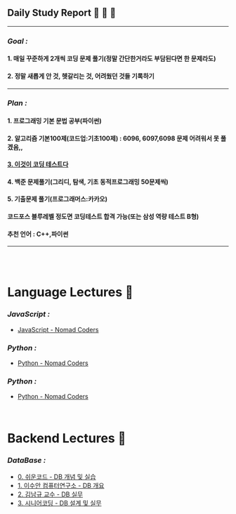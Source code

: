 
## **Daily Study Report** 🍏 🍎 🍋

***

### *Goal :*

#### 1. 매일 꾸준하게 2개씩 코딩 문제 풀기(정말 간단한거라도 부담된다면 한 문제라도)

#### 2. 정말 새롭게 안 것, 헷갈리는 것, 어려웠던 것들 기록하기

***
### *Plan :*
#### 1. 프로그래밍 기본 문법 공부(파이썬)
#### 2. 알고리즘 기본100제(코드업:기초100제) : 6096, 6097,6098 문제 어려워서 못 풀겠음,,
#### [3. 이것이 코딩 테스트다](https://www.youtube.com/watch?v=Mf0pYO8VAZk&list=PLVsNizTWUw7H9_of5YCB0FmsSc-K44y81)
#### 4. 백준 문제풀기(그리디, 탐색, 기초 동적프로그래밍 50문제씩)
#### 5. 기출문제 풀기(프로그래머스:카카오)
#### 코드포스 블루레벨 정도면 코딩테스트 합격 가능(또는 삼성 역량 테스트 B형)
#### 추천 언어 : C++,파이썬
***

<br><br>
<!-- PR Description Example -->
# **Language Lectures** 🍑 

### *JavaScript :*
- [JavaScript - Nomad Coders](https://bit.ly/3Kwvee8)

### *Python :*
- [Python - Nomad Coders](https://bit.ly/3AOxZUS)

### *Python :*
- [Python - Nomad Coders](https://bit.ly/3AOxZUS)
<br>

# **Backend Lectures** 🍎

### *DataBase :*
- [0. 쉬운코드 - DB 개념 및 실습](https://www.youtube.com/watch?v=aL0XXc1yGPs&list=PL4SJPVdQanQHJJaG4S_mMN4RK6RGEdJAn)
- [1. 이수안 컴퓨터연구소 - DB 개요](https://www.youtube.com/watch?v=HmVAN1xq9KI&list=PL7ZVZgsnLwEEMDG02R-ThBc1cDTdT97z6)
- [2. 김남규 교수 - DB 실무](https://www.youtube.com/watch?v=u0z_lNd3bjg&list=PL4SJPVdQanQHJJaG4S_mMN4RK6RGEdJAn&index=4)
- [3. 시니어코딩 - DB 설계 및 실무](https://www.youtube.com/watch?v=GroeyzBNhfU&list=PL4SJPVdQanQHJJaG4S_mMN4RK6RGEdJAn&index=13)
<br><br>



